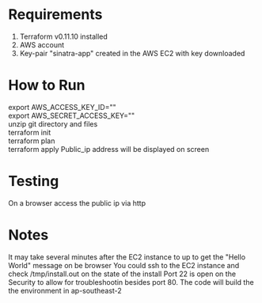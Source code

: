 # Requirements
1. Terraform v0.11.10 installed 
2. AWS account 
3. Key-pair "sinatra-app" created in the AWS EC2 with key downloaded 

# How to Run
export AWS_ACCESS_KEY_ID=""  
export AWS_SECRET_ACCESS_KEY=""  
unzip git directory and files  
terraform init  
terraform plan  
terraform apply 
Public_ip address will be displayed on screen

# Testing
On a browser access the public ip via http  

# Notes
It may take several minutes after the EC2 instance to up to get the "Hello World" message on be browser
You could ssh to the EC2 instance and check /tmp/install.out on the state of the install 
Port 22 is open on the Security to allow for troubleshootin besides port 80.
The code will build the the environment in ap-southeast-2  


